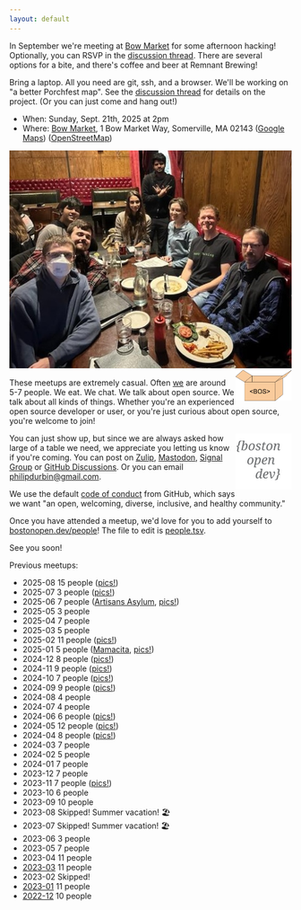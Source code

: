 ```yaml
---
layout: default
---
```


In September we're meeting at [Bow Market][] for some afternoon hacking! Optionally, you can RSVP in the [discussion thread](https://osdc.zulipchat.com/#narrow/channel/406743-boston/topic/2025-09.20meetup/near/533688794). There are several options for a bite, and there's coffee and beer at Remnant Brewing!

Bring a laptop. All you need are git, ssh, and a browser. We'll be working on "a better Porchfest map". See the [discussion thread](https://osdc.zulipchat.com/#narrow/channel/406743-boston/topic/Afternoon.20hack.20meetup/near/539447211) for details on the project. (Or you can just come and hang out!) 

- When: Sunday, Sept. 21th, 2025 at 2pm
- Where: [Bow Market][], 1 Bow Market Way, Somerville, MA 02143 ([Google Maps][bow_gmaps]) ([OpenStreetMap][bow_osm])

<!--
- Where: [Hamilton Restaurant & Bar][], 1366 Beacon Street, Brookline, MA 02446 ([Google Maps][hamilton_gmaps]) ([OpenStreetMap][hamilton_osm])
- Where: [Mamacita][], 329 Huntington Ave, Boston, MA 02115 ([Google Maps][mamacita_gmaps]) ([OpenStreetMap][mamacita_osm])
- Where: [Grendel's Den][], 89 Winthrop St, Cambridge, MA 02138 ([Google Maps][grendels_gmaps])
-->

[Hamilton Restaurant & Bar]: https://hamiltonbrookline.com
[hamilton_gmaps]: https://goo.gl/maps/Xn9q3wVHF5Q4jJsZA
[hamilton_osm]: https://www.openstreetmap.org/node/2340615787

[Mamacita]: https://mamacitaboston.com
[mamacita_gmaps]: https://maps.app.goo.gl/cmmWjghJSSGcKRLQ7
[mamacita_osm]: https://www.openstreetmap.org/node/1914792389

[Artisans Asylum]: https://www.artisansasylum.com
[artisans_gmaps]: https://maps.app.goo.gl/qGo3cgqziveQvydQ7
[artisans_osm]: https://www.openstreetmap.org/node/11011208188

[Charles River Speedway]: https://charlesriverspeedway.com
[crs_gmaps]: https://maps.app.goo.gl/GJDeiwGj455X6Exx9
[crs_osm]: https://www.openstreetmap.org/way/29631604

[Time Out Market Boston]: https://www.timeout.com/time-out-market-boston
[tob_gmaps]: https://maps.app.goo.gl/Rxc91vumkD2PRJmu8

[Grendel's Den]: https://www.grendelsden.com
[grendels_gmaps]: https://maps.app.goo.gl/1RE9sKSvbpKXrpQ17

[Bow Market]: https://www.bowmarketsomerville.com
[bow_gmaps]: https://maps.app.goo.gl/7PMEXgehNYjeXVnx9
[bow_osm]: https://www.openstreetmap.org/way/1330341631

<img src="images/2024-11.jpg">

<img src="images/logo-box.svg" width="100" align="right">

These meetups are extremely casual. Often [we](https://bostonopen.github.io/people) are around 5-7 people. We eat. We chat. We talk about open source. We talk about all kinds of things. Whether you're an experienced open source developer or user, or you're just curious about open source, you're welcome to join!

<img src="images/logo.svg" width="100" align="right">

You can just show up, but since we are always asked how large of a table we need, we appreciate you letting us know if you're coming. You can post on [Zulip][], <a rel="me" href="https://floss.social/@bostonopen">Mastodon</a>, [Signal Group][] or [GitHub Discussions][]. Or you can email <philipdurbin@gmail.com>.

[GitHub Discussions]: https://github.com/orgs/bostonopen/discussions
[Zulip]: https://osdc.zulipchat.com/#narrow/stream/406743-boston
[Mastodon]: https://floss.social/@bostonopen
[Signal Group]: https://signal.group/#CjQKIGoh9--iomqNWoG9reLXz9RaAnDC_O1bw1BOk3gZlexUEhDy9Tes9s26HYi_bg5voUBE

We use the default [code of conduct](CODE_OF_CONDUCT.md) from GitHub, which says we want "an open, welcoming, diverse, inclusive, and healthy community."

Once you have attended a meetup, we'd love for you to add yourself to [bostonopen.dev/people](https://bostonopen.dev/people)! The file to edit is [people.tsv][].

[people.tsv]: https://github.com/bostonopen/people/blob/main/people.tsv

See you soon!

Previous meetups:

- 2025-08 15 people ([pics!](https://floss.social/@bostonopen/115006739381797224))
- 2025-07 3 people ([pics!](https://osdc.zulipchat.com/#narrow/channel/406743-boston/topic/2025-07.20meetup/near/529716409))
- 2025-06 7 people ([Artisans Asylum](https://osdc.zulipchat.com/#narrow/channel/406743-boston/topic/Artisans.20Asylum/near/518933008), [pics!](https://osdc.zulipchat.com/#narrow/channel/406743-boston/topic/2025-06.20meetup/near/523011365))
- 2025-05 3 people
- 2025-04 7 people
- 2025-03 5 people
- 2025-02 11 people ([pics!](https://osdc.zulipchat.com/#narrow/channel/406743-boston/topic/2025-02.20meetup/near/501437654))
- 2025-01 5 people ([Mamacita](https://osdc.zulipchat.com/#narrow/channel/406743-boston/topic/Mamacita/near/486822871), [pics!](https://floss.social/@bostonopen/113830228361120420))
- 2024-12 8 people ([pics!](https://floss.social/@bostonopen/113619966982663396))
- 2024-11 9 people ([pics!](https://floss.social/@bostonopen/113550742212323250))
- 2024-10 7 people ([pics!](https://floss.social/@bostonopen/113382201446352054))
- 2024-09 9 people ([pics!](https://floss.social/@bostonopen/113201277312192479))
- 2024-08 4 people
- 2024-07 4 people
- 2024-06 6 people ([pics!](https://floss.social/@bostonopen/112717247483527395))
- 2024-05 12 people ([pics!](https://floss.social/@bostonopen/112391629552015967))
- 2024-04 8 people ([pics!](https://floss.social/@bostonopen/112351334360963966))
- 2024-03 7 people
- 2024-02 5 people
- 2024-01 7 people
- 2023-12 7 people
- 2023-11 7 people ([pics!](https://floss.social/@bostonopen/111400315116089590))
- 2023-10 6 people
- 2023-09 10 people
- 2023-08 Skipped! Summer vacation! 🏖️
- 2023-07 Skipped! Summer vacation! 🏖️
- 2023-06 3 people
- 2023-05 7 people
- 2023-04 11 people
- [2023-03](http://blog.greptilian.com/2023/02/17/open-source-meetup-in-brookline-3/) 11 people
- 2023-02 Skipped!
- [2023-01](http://blog.greptilian.com/2023/01/03/open-source-meetup-in-brookline-2/) 11 people
- [2022-12](http://blog.greptilian.com/2022/12/10/open-source-meetup-in-brookline/) 10 people
